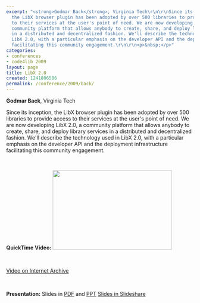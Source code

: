 ```yaml
---
excerpt: "<strong>Godmar Back</strong>, Virginia Tech\r\n\r\nSince its inception,
  the LibX browser plugin has been adopted by over 500 libraries to provide access
  to their services at the user's point of need. We are now developing LibX 2.0, a
  community platform that allows anybody to create, share, and deploy library services
  in a distributed and decentralized fashion. We'll describe the technology used in
  LibX 2.0, with a particular emphasis on the developer API and the deployment infrastructure
  facilitating this community engagement.\r\n\r\n<p>&nbsp;</p>"
categories:
- conferences
- code4lib 2009
layout: page
title: LibX 2.0
created: 1241806586
permalink: /conference/2009/back/
---
```

<strong>Godmar Back</strong>, Virginia Tech

Since its inception, the LibX browser plugin has been adopted by over 500 libraries to provide access to their services at the user's point of need. We are now developing LibX 2.0, a community platform that allows anybody to create, share, and deploy library services in a distributed and decentralized fashion. We'll describe the technology used in LibX 2.0, with a particular emphasis on the developer API and the deployment infrastructure facilitating this community engagement.

<p>&nbsp;</p>
<strong>QuickTime Video:</strong>
<a href="http://dl.lib.brown.edu/code4lib/back.html" target="_blank">
<img src="http://dl.lib.brown.edu/code4lib//09_back.jpg" border="0" width="320" height="213"></a>

<p>&nbsp;</p>

<a href="http://www.archive.org/details/Code4lib2009Libx2.0">Video on Internet Archive</a>

<p>&nbsp;</p>

<strong>Presentation:</strong>
Slides in <a href="/files/LibX2.0-Code4Lib-2009AsPresented.pdf">PDF</a> and <a href="/files/LibX2.0-Code4Lib-2009AsPresented.ppt">PPT</a>
<a href="http://www.slideshare.net/eby/libx-20" target="_blank">Slides in Slideshare</a>




